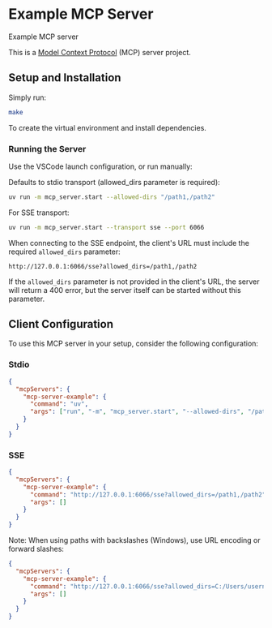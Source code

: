 # Example MCP Server

Example MCP server

This is a [Model Context Protocol](https://github.com/modelcontextprotocol) (MCP) server project.

## Setup and Installation

Simply run:

```bash
make
```

To create the virtual environment and install dependencies.

### Running the Server

Use the VSCode launch configuration, or run manually:

Defaults to stdio transport (allowed_dirs parameter is required):

```bash
uv run -m mcp_server.start --allowed-dirs "/path1,/path2"
```

For SSE transport:

```bash
uv run -m mcp_server.start --transport sse --port 6066
```

When connecting to the SSE endpoint, the client's URL must include the required `allowed_dirs` parameter:

```
http://127.0.0.1:6066/sse?allowed_dirs=/path1,/path2
```

If the `allowed_dirs` parameter is not provided in the client's URL, the server will return a 400 error, but the server itself can be started without this parameter.

## Client Configuration

To use this MCP server in your setup, consider the following configuration:

### Stdio

```json
{
  "mcpServers": {
    "mcp-server-example": {
      "command": "uv",
      "args": ["run", "-m", "mcp_server.start", "--allowed-dirs", "/path1,/path2"]
    }
  }
}
```

### SSE

```json
{
  "mcpServers": {
    "mcp-server-example": {
      "command": "http://127.0.0.1:6066/sse?allowed_dirs=/path1,/path2",
      "args": []
    }
  }
}
```

Note: When using paths with backslashes (Windows), use URL encoding or forward slashes:

```json
{
  "mcpServers": {
    "mcp-server-example": {
      "command": "http://127.0.0.1:6066/sse?allowed_dirs=C:/Users/username/Desktop,D:/Projects",
      "args": []
    }
  }
}
```
